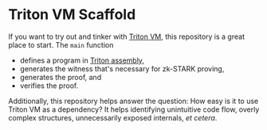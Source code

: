 # Triton VM Scaffold

If you want to try out and tinker with [Triton VM](https://triton-vm.org), this repository is a great place to start.
The `main` function
- defines a program in [Triton assembly](https://triton-vm.org/spec/instructions.html),
- generates the witness that's necessary for zk-STARK proving,
- generates the proof, and
- verifies the proof.

Additionally, this repository helps answer the question:
How easy is it to use Triton VM as a dependency?
It helps identifying unintuitive code flow, overly complex structures, unnecessarily exposed internals, _et cetera_.
